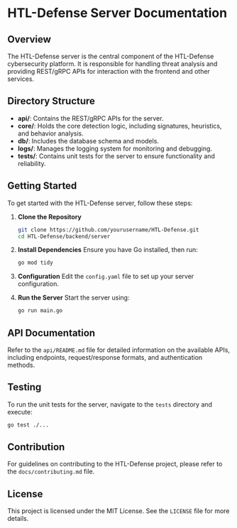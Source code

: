 # HTL-Defense Server Documentation

## Overview
The HTL-Defense server is the central component of the HTL-Defense cybersecurity platform. It is responsible for handling threat analysis and providing REST/gRPC APIs for interaction with the frontend and other services.

## Directory Structure
- **api/**: Contains the REST/gRPC APIs for the server.
- **core/**: Holds the core detection logic, including signatures, heuristics, and behavior analysis.
- **db/**: Includes the database schema and models.
- **logs/**: Manages the logging system for monitoring and debugging.
- **tests/**: Contains unit tests for the server to ensure functionality and reliability.

## Getting Started
To get started with the HTL-Defense server, follow these steps:

1. **Clone the Repository**
   ```bash
   git clone https://github.com/yourusername/HTL-Defense.git
   cd HTL-Defense/backend/server
   ```

2. **Install Dependencies**
   Ensure you have Go installed, then run:
   ```bash
   go mod tidy
   ```

3. **Configuration**
   Edit the `config.yaml` file to set up your server configuration.

4. **Run the Server**
   Start the server using:
   ```bash
   go run main.go
   ```

## API Documentation
Refer to the `api/README.md` file for detailed information on the available APIs, including endpoints, request/response formats, and authentication methods.

## Testing
To run the unit tests for the server, navigate to the `tests` directory and execute:
```bash
go test ./...
```

## Contribution
For guidelines on contributing to the HTL-Defense project, please refer to the `docs/contributing.md` file.

## License
This project is licensed under the MIT License. See the `LICENSE` file for more details.